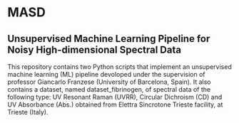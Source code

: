# MASD
##  Unsupervised Machine Learning Pipeline for Noisy High-dimensional Spectral Data
This repository contains two Python scripts that implement an unsupervised machine learning (ML) pipeline devoloped under the supervision of professor
Giancarlo Franzese (University of Barcelona, Spain). It also contains a dataset, named dataset_fibrinogen, of spectral data of the following
type: UV Resonant Raman (UVRR), Circular Dichroism (CD) and UV Absorbance (Abs.) obtained from  Elettra Sincrotone Trieste facility, at Trieste (Italy).

